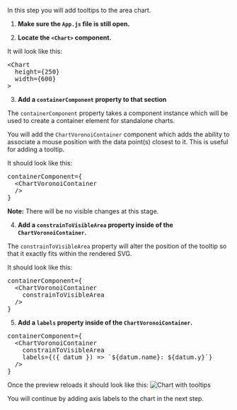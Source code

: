 In this step you will add tooltips to the area chart.

1) <strong>Make sure the `App.js` file is still open.</strong>

2) <strong>Locate the `<Chart>` component.</strong>

It will look like this:

<pre class="file">
&lt;Chart
  height={250}
  width={600}
&gt;
</pre>

3) <strong>Add a `containerComponent` property to that section</strong>

The `containerComponent` property takes a component instance which will be used to create a container element for standalone charts.

You will add the `ChartVoronoiContainer` component which adds the ability to associate a mouse position with the data point(s) closest to it. This is useful for adding a tooltip.

It should look like this:

<pre class="file" data-target="clipboard">
containerComponent={
  &lt;ChartVoronoiContainer
  /&gt;
}
</pre>

<strong>Note:</strong> There will be no visible changes at this stage.

4) <strong>Add a `constrainToVisibleArea` property inside of the `ChartVoronoiContainer`.</strong>

The `constrainToVisibleArea` property will alter the position of the tooltip so that it exactly fits within the rendered SVG.

It should look like this:

<pre class="file" data-target="clipboard">
containerComponent={
  &lt;ChartVoronoiContainer
    constrainToVisibleArea
  /&gt;
}
</pre>

5) <strong>Add a `labels` property inside of the `ChartVoronoiContainer`.</strong>

<pre class="file" data-target="clipboard">
containerComponent={
  &lt;ChartVoronoiContainer
    constrainToVisibleArea
    labels={({ datum }) =&gt; `${datum.name}: ${datum.y}`}
  /&gt;
}
</pre>

Once the preview reloads it should look like this:
<img src="area-chart/assets/tooltips.png" alt="Chart with tooltips" style="box-shadow: rgba(3, 3, 3, 0.2) 0px 1.25px 2.5px 0px;" />

You will continue by adding axis labels to the chart in the next step.
